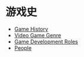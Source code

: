 # 游戏史

- [Game History](/GameHistory/gameHistory)
- [Video Game Genre](/GameHistory/VideoGameGenre)
- [Game Development Roles](/GameHistory/gameDevelopmentRoles)
- [People](/GameHistory/People)